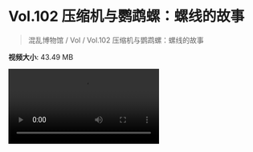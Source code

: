 # Vol.102 压缩机与鹦鹉螺：螺线的故事

> 混乱博物馆 / Vol / Vol.102 压缩机与鹦鹉螺：螺线的故事

**视频大小**: 43.49 MB

<div class="video"><video src="https://file.hsyhx.top/video/混乱博物馆/Vol/102.mp4" controls preload>🤔 您的浏览器不支持 video 标签</video></div>